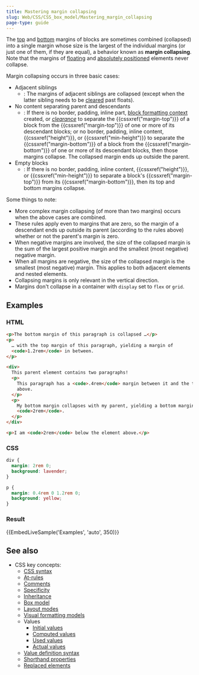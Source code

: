 ```yaml
---
title: Mastering margin collapsing
slug: Web/CSS/CSS_box_model/Mastering_margin_collapsing
page-type: guide
---
```




The [top](/Web/CSS/margin-top) and [bottom](/Web/CSS/margin-bottom) margins of blocks are sometimes combined (collapsed) into a single margin whose size is the largest of the individual margins (or just one of them, if they are equal), a behavior known as **margin collapsing**. Note that the margins of [floating](/Web/CSS/float) and [absolutely positioned](/Web/CSS/position#types_of_positioning) elements never collapse.

Margin collapsing occurs in three basic cases:

- Adjacent siblings
  - : The margins of adjacent siblings are collapsed (except when the latter sibling needs to be [cleared](/Web/CSS/clear) past floats).
- No content separating parent and descendants
  - : If there is no border, padding, inline part, [block formatting context](/Web/CSS/CSS_display/Block_formatting_context) created, or _[clearance](/Web/CSS/clear)_ to separate the {{cssxref("margin-top")}} of a block from the {{cssxref("margin-top")}} of one or more of its descendant blocks; or no border, padding, inline content, {{cssxref("height")}}, or {{cssxref("min-height")}} to separate the {{cssxref("margin-bottom")}} of a block from the {{cssxref("margin-bottom")}} of one or more of its descendant blocks, then those margins collapse. The collapsed margin ends up outside the parent.
- Empty blocks
  - : If there is no border, padding, inline content, {{cssxref("height")}}, or {{cssxref("min-height")}} to separate a block's {{cssxref("margin-top")}} from its {{cssxref("margin-bottom")}}, then its top and bottom margins collapse.

Some things to note:

- More complex margin collapsing (of more than two margins) occurs when the above cases are combined.
- These rules apply even to margins that are zero, so the margin of a descendant ends up outside its parent (according to the rules above) whether or not the parent's margin is zero.
- When negative margins are involved, the size of the collapsed margin is the sum of the largest positive margin and the smallest (most negative) negative margin.
- When all margins are negative, the size of the collapsed margin is the smallest (most negative) margin. This applies to both adjacent elements and nested elements.
- Collapsing margins is only relevant in the vertical direction.
- Margins don't collapse in a container with `display` set to `flex` or `grid`.

## Examples

### HTML

```html
<p>The bottom margin of this paragraph is collapsed …</p>
<p>
  … with the top margin of this paragraph, yielding a margin of
  <code>1.2rem</code> in between.
</p>

<div>
  This parent element contains two paragraphs!
  <p>
    This paragraph has a <code>.4rem</code> margin between it and the text
    above.
  </p>
  <p>
    My bottom margin collapses with my parent, yielding a bottom margin of
    <code>2rem</code>.
  </p>
</div>

<p>I am <code>2rem</code> below the element above.</p>
```

### CSS

```css
div {
  margin: 2rem 0;
  background: lavender;
}

p {
  margin: 0.4rem 0 1.2rem 0;
  background: yellow;
}
```

### Result

{{EmbedLiveSample('Examples', 'auto', 350)}}

## See also

- CSS key concepts:
  - [CSS syntax](/Web/CSS/Syntax)
  - [At-rules](/Web/CSS/At-rule)
  - [Comments](/Web/CSS/Comments)
  - [Specificity](/Web/CSS/Specificity)
  - [Inheritance](/Web/CSS/Inheritance)
  - [Box model](/Web/CSS/CSS_box_model/Introduction_to_the_CSS_box_model)
  - [Layout modes](/Web/CSS/Layout_mode)
  - [Visual formatting models](/Web/CSS/Visual_formatting_model)
  - Values
    - [Initial values](/Web/CSS/initial_value)
    - [Computed values](/Web/CSS/computed_value)
    - [Used values](/Web/CSS/used_value)
    - [Actual values](/Web/CSS/actual_value)
  - [Value definition syntax](/Web/CSS/Value_definition_syntax)
  - [Shorthand properties](/Web/CSS/Shorthand_properties)
  - [Replaced elements](/Web/CSS/Replaced_element)
